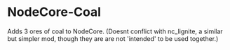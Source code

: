 # NodeCore-Coal
Adds 3 ores of coal to NodeCore. (Doesnt conflict with nc_lignite, a similar but simpler mod, though they are are not 'intended' to be used together.)
